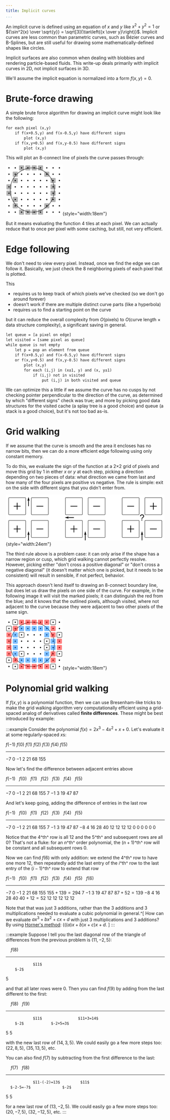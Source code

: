 ```yaml
---
title: Implicit curves
...
```


An implicit curve is defined using an equation of $x$ and $y$
like $x^2 + y^2 = 1$ or ${\sin^2(x) \over \sqrt{y}} = \sqrt[3]{\tan\left({x \over y}\right)}$.
Implicit curves are less common than parametric curves,
such as Bézier curves and B-Splines,
but are still useful for drawing some mathematically-defined shapes like circles.

Implicit surfaces are also common when dealing with blobbies
and rendering particle-based fluids.
This write-up deals primarily with implicit curves in 2D, not implicit surfaces in 3D.

We'll assume the implicit equation is normalized into a form $f(x,y) = 0$.

# Brute-force drawing

A simple brute force algorithm for drawing an implicit curve might look like the following:

    for each pixel (x,y)
        if f(x+0.5,y) and f(x-0.5,y) have different signs
            plot (x,y)
        if f(x,y+0.5) and f(x,y-0.5) have different signs
            plot (x,y)

This will plot an 8-connect line of pixels the curve passes through:

![brute-force results](files/implicit1.svg){style="width:18em"}

But it means evaluating the function 4 tiles at each pixel.
We can actually reduce that to once per pixel with some caching, but still, not very efficient.

# Edge following

We don't need to view every pixel.
Instead, once we find the edge we can follow it.
Basically, we just check the 8 neighboring pixels of each pixel that is plotted.

This

- requires us to keep track of which pixels we've checked (so we don't go around forever)
- doesn't work if there are multiple distinct curve parts (like a hyperbola)
- requires us to find a starting point on the curve

but it can reduce the overall complexity from $O($pixels$)$ to $O($curve length $\times$ data structure complexity$)$, a significant saving in general.

    let queue = [a pixel on edge]
    let visited = [same pixel as queue]
    while queue is not empty
        let p = pop an element from queue
        if f(x+0.5,y) and f(x-0.5,y) have different signs
        or f(x,y+0.5) and f(x,y-0.5) have different signs
            plot (x,y)
            for each (i,j) in (x±1, y) and (x, y±1)
                if (i,j) not in visited
                    put (i,j) in both visited and queue

We can optimize this a little if we assume the curve has no cusps by not checking pointer perpendicular to the direction of the curve, as determined by which "different signs" check was true; and more by picking good data structures for the visited cache (a splay tree is a good choice) and queue (a stack is a good choice),
but it's not too bad as-is.

# Grid walking

If we assume that the curve is smooth and the area it encloses has no narrow bits,
then we can do a more efficient edge following using only constant memory.

To do this, we evaluate the sign of the function at a 2×2 grid of pixels
and move this grid by 1 in either $x$ or $y$ at each step, picking a direction depending on two pieces of data:
what direction we came from last
and how many of the four pixels are positive vs negative.
The rule is simple: exit on the side with different signs that you didn't enter from.

![pixel stepping rules](files/implicit2.svg){style="width:24em"}

The third rule above is a problem case: it can only arise if the shape has a narrow region or cusp,
which grid walking cannot perfectly resolve.
However, picking either "don't cross a positive diagonal" or "don't cross a negative diagonal" (it doesn't matter which one is picked, but it needs to be consistent) will result in sensible, if not perfect, behavior.

This approach doesn't lend itself to drawing an 8-connect boundary line,
but does let us draw the pixels on one side of the curve.
For example, in the following image it will visit the marked pixels;
it can distinguish the red from the blue;
and it knows that the outlined pixels, although visited, where not adjacent to the curve because they were adjacent to two other pixels of the same sign.

![grid walking results](files/implicit3.svg){style="width:18em"}

# Polynomial grid walking

If $f(x,y)$ is a polynomial function, then we can use Bresenham-like tricks to make the grid walking algorithm very computationally efficient
using a grid-spaced analog of derivatives called **finite differences**.
These might be best introduced by example:

:::example
Consider the polynomial $f(x) = 2 x^3 - 4 x^2 + x + 0$.
Let's evaluate it at some regularly-spaced $x$s:

$f(-1)$ $f(0)$  $f(1)$   $f(2)$  $f(3)$  $f(4)$  $f(5)$
------- ------  -------  ------  ------  ------  ------
$-7$    $0$     $-1$     $2$     $21$    $68$    $155$


Now let's find the difference between adjacent entries above


$f(-1)$         $f(0)$          $f(1)$          $f(2)$          $f(3)$          $f(4)$          $f(5)$
------  ----    ------  ----    ------  ----    ------  ----    ------  ----    ------  ----    ------
$-7$            $0$             $-1$            $2$             $21$            $68$            $155$
        $7$             $-1$            $3$             $19$            $47$            $87$

And let's keep going, adding the difference of entries in the last row


$f(-1)$         $f(0)$          $f(1)$          $f(2)$          $f(3)$          $f(4)$          $f(5)$
------  ----    ------  ----    ------  ----    ------  ----    ------  ----    ------  ----    ------
$-7$            $0$             $-1$            $2$             $21$            $68$            $155$
        $7$             $-1$            $3$             $19$            $47$            $87$
                $-8$            $4$             $16$            $28$            $40$
                        $12$            $12$            $12$            $12$
                                $0$             $0$             $0$
                                        $0$             $0$
                                                $0$

Notice that the 4^th^ row is all $12$ and the 5^th^ and subsequent rows are all $0$?
That's not a fluke: for an $n$^th^ order polynomial, the $(n+1)$^th^ row will be constant
and all subsequent rows 0.

Now we can find $f(6)$ with only addition:
we extend the 4^th^ row to have one more 12, then repeatedly add the last entry of the $i$^th^ row to the last entry of the ($i-1$)^th^ row to extend that row

$f(-1)$         $f(0)$          $f(1)$          $f(2)$          $f(3)$          $f(4)$          $f(5)$                  $f(6)$
------  ----    ------  ----    ------  ----    ------  ----    ------  ----    ------  ----    ------      -----       --------
$-7$            $0$             $-1$            $2$             $21$            $68$            $155$                   $155+139=294$
        $7$             $-1$            $3$             $19$            $47$            $87$                $87+52=139$
                $-8$            $4$             $16$            $28$            $40$            $40+12=52$
                        $12$            $12$            $12$            $12$            $12$

Note that that was just 3 additions, rather than the 3 additions and 3 multiplications needed to evaluate a cubic polynomial in general.^[
    How can we evaluate $ax^3+bx^2+cx+d$ with just 3 multiplications and 3 additions?
    By using [Horner's method](https://en.wikipedia.org/wiki/Horner%27s_method):
    $\Big(\big((a)x+b\big)x+c\Big)x+d$.
]
:::

:::example
Suppose I tell you the last diagonal row of the triangle of differences from the previous problem is $(11, -2, 5)$:

                $f(8)$
----    ----    ------
                $11$
        $-2$
$5$

and that all later rows were $0$.
Then you can find $f(9)$ by adding from the last different to the first:

                $f(8)$              $f(9)$
----    ----    ------  ---------   ---------
                $11$                $11+3=14$
        $-2$            $-2+5=3$
$5$             $5$

with the new last row of $(14, 3, 5)$.
We could easily go a few more steps too:
$(22,8,5)$, $(35,13,5)$, etc.

You can also find $f(7)$ by subtracting from the first difference to the last:

                $f(7)$               $f(8)$
----  ----      ----         ----    ------
                $11-(-2)=13$         $11$
      $-2-5=-7$              $-2$
$5$             $5$

for a new last row of $(13, -2, 5)$.
We could easily go a few more steps too:
$(20,-7,5)$, $(32,-12,5)$, etc.
:::

